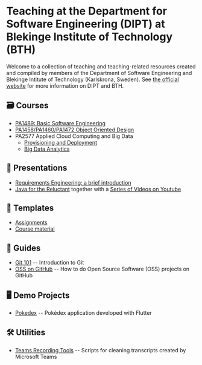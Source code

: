 # Teaching at the Department for Software Engineering (DIPT) at Blekinge Institute of Technology (BTH)

Welcome to a collection of teaching and teaching-related resources created and compiled by members of the
Department of Software Engineering and Blekinge Intitute of Technology (Karlskrona, Sweden).
See [the official website](https://www.bth.se/eng/about-bth/departments/softwareengineering/) for more information on DIPT and BTH.

## 🗃️ Courses

- [PA1489: Basic Software Engineering](https://github.com/bth-dipt-teaching/PA1489-Basic-SE)
- [PA1458/PA1460/PA1472 Object Oriented Design](https://github.com/bth-dipt-teaching/PA1458-OO-Design)
- PA2577 Applied Cloud Computing and Big Data
  - [Provisioning and Deployment](https://github.com/mickesv/ProvisioningDeployment)
  - [Big Data Analytics](https://github.com/mickesv/BigDataAnalytics)

## 💁 Presentations

- [Requirements Engineering: a brief introduction](https://github.com/bth-dipt-teaching/req-eng-fundamentals)
- [Java for the Reluctant](https://github.com/mickesv/Reluctant-Java) together with a [Series of Videos on Youtube](https://www.youtube.com/playlist?list=PLRyU9jMTRIX7QUrxZF9HNLbdXtiv6F9MT)

## 📄 Templates

- [Assignments](https://github.com/bth-dipt-teaching/DIPT_assignment_tmpl)
- [Course material](https://github.com/bth-dipt-teaching/course-template)


## 🧾 Guides

- [Git 101](https://github.com/andreas-bauer/git-101) -- Introduction to Git
- [OSS on GitHub](https://github.com/andreas-bauer/oss-on-github) -- How to do Open Source Software (OSS) projects on GitHub

## 🖥️ Demo Projects

- [Pokedex](https://github.com/bth-dipt-teaching/pokedex) -- Pokédex application developed with Flutter

## 🛠️ Utilities

- [Teams Recording Tools](https://github.com/bth-dipt-teaching/teams-recordings-tools) -- Scripts for cleaning transcripts created by Microsoft Teams
